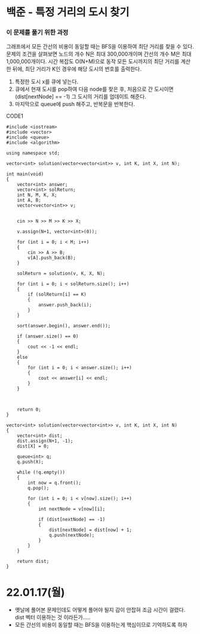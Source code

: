 # 백준 - 특정 거리의 도시 찾기

### 이 문제를 풀기 위한 과정
그래프에서 모든 간선의 비용이 동일할 때는 BFS을 이용하여 최단 거리를 찾을 수 있다.
문제의 조건을 살펴보면 노드의 개수 N은 최대 300,000개이며 간선의 개수 M은 최대 1,000,000개이다.
시간 복잡도 O(N+M)으로 동작
모든 도시까지의 최단 거리를 계산한 뒤에, 최단 거리가 K인 경우에 해당 도시의 번호를 출력한다.

1. 특정한 도시 x를 큐에 넣는다.
2. 큐에서 현재 도시를 pop하여 다음 node를 찾은 후, 처음으로 간 도시이면 (dist[nextNode] == -1) 그 도시의 거리를 업데이트 해준다.
3. 마지막으로 queue에 push 해주고, 반복문을 반복한다.

CODE1

    #include <iostream>
    #include <vector>
    #include <queue>
    #include <algorithm>

    using namespace std;

    vector<int> solution(vector<vector<int>> v, int K, int X, int N);

    int main(void)
    {
        vector<int> answer;
        vector<int> solReturn;
        int N, M, K, X;
        int A, B;
        vector<vector<int>> v;
        

        cin >> N >> M >> K >> X;
        
        v.assign(N+1, vector<int>(0));

        for (int i = 0; i < M; i++)
        {
            cin >> A >> B;
            v[A].push_back(B);
        }

        solReturn = solution(v, K, X, N);

        for (int i = 0; i < solReturn.size(); i++)
        {
            if (solReturn[i] == K)
            {
                answer.push_back(i);
            }
        }

        sort(answer.begin(), answer.end());

        if (answer.size() == 0)
        {
            cout << -1 << endl;
        }
        else
        {
            for (int i = 0; i < answer.size(); i++)
            {
                cout << answer[i] << endl;
            }
        }
            
        

        return 0;
    }

    vector<int> solution(vector<vector<int>> v, int K, int X, int N)
    {
        vector<int> dist;
        dist.assign(N+1, -1);
        dist[X] = 0;

        queue<int> q;
        q.push(X);
        
        while (!q.empty())
        {
            int now = q.front();
            q.pop();

            for (int i = 0; i < v[now].size(); i++)
            {
                int nextNode = v[now][i];

                if (dist[nextNode] == -1)
                {
                    dist[nextNode] = dist[now] + 1;
                    q.push(nextNode);
                }
            }
        }

        return dist;
    }



# 22.01.17(월)
* 옛날에 풀어본 문제인데도 어떻게 풀어야 될지 감이 안잡혀 조금 시간이 걸렸다. dist 벡터 이용하는 것 이라든가.....
* 모든 간선의 비용이 동일할 때는 BFS을 이용하는게 핵심이므로 기억하도록 하자